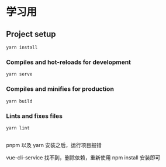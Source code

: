 # 学习用

## Project setup

```
yarn install
```

### Compiles and hot-reloads for development

```
yarn serve
```

### Compiles and minifies for production

```
yarn build
```

### Lints and fixes files

```
yarn lint
```

##

pnpm 以及 yarn 安装之后，运行项目报错

vue-cli-service 找不到，删除依赖，重新使用 npm install 安装即可
